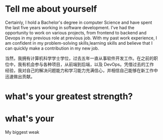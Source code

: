 # Tell me about yourself

Certainly, I hold a Bachelor's degree in computer Science and have spent the last five years working in software development. I've had the opportunity to work on various projects, from frontend to backend and Devops in my previous role at previous job. With my past work experience, I am confident in my problem-solving skills,learning skills and believe that I can quickly make a contribution in my new job.

当然，我拥有计算机科学学士学位，过去五年一直从事软件开发工作。在之前的职位中，我有机会参与各种项目，从前端到后端，以及 DevOps。凭借过去的工作经验，我对自己的解决问题能力和学习能力充满信心，并相信自己能够在新工作中迅速做出贡献。
# what's your greatest strength?


# what's your 
My biggest weak